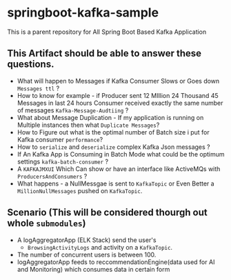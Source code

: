 # springboot-kafka-sample
This is a parent repository for All Spring Boot Based Kafka Application 

## This Artifact should be able to answer these questions.

* What will happen to Messages if Kafka Consumer Slows or Goes down `Messages ttl` ?
* How to know for example - if Producer sent 12 MIllion 24 Thousand 45 Messages in last 24 hours Consumer received exactly the same number of messages `Kafka-Message-Audtiing` ?
* What about Message Duplication - If my application is running on Multiple instances then what `Duplicate Messages`?
* How to Figure out what is the optimal number of Batch size i put for Kafka consumer `performance`?
* How to `serialize` and `deserialize` complex Kafka Json messages ?
* If An Kafka App is Consuming in Batch Mode what could be the optimum settings `kafka-batch-consumer` ?
* A `KAFKAJMXUI`  Which Can show or have an interface like ActiveMQs with `ProducersAndConsumers` ?
* What happens - a NullMessgae is sent to `KafkaTopic` or Even Better a `MillionNullMessages` pushed on `KafkaTopic`. 


## Scenario (This will be considered thourgh out whole `submodules`)

* A logAggregatorApp (ELK Stack) send the user's 
  * `BrowsingActivityLogs` and activity on a `KafkaTopic`.
* The number of concurrent users is between 100.
* logAggregatorApp feeds to reccommendationEngine(data used for AI and Monitoring) which consumes data in certain form
